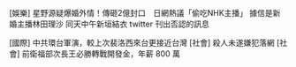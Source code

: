 [娛樂] 星野源疑爆婚外情！傳砸2億封口　日網熱議「偷吃NHK主播」
據信是新婚主播林田理沙
同天中午新垣結衣 twitter 刊出否認的訊息

[國際] 中共環台軍演，較上次裴洛西來台更接近台灣
[社會] 殺人未遂嫌犯落網
[社會] 前衛福部次長王必勝轉戰開發金，年薪 800 萬